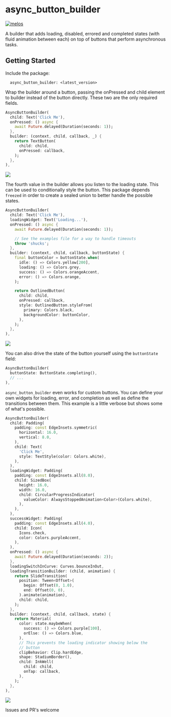 # async_button_builder

[![melos](https://img.shields.io/badge/maintained%20with-melos-f700ff.svg?style=flat-square)](https://github.com/invertase/melos)

A builder that adds loading, disabled, errored and completed states (with fluid animation between each) on top of buttons that perform asynchronous tasks.

## Getting Started

Include the package:

```
  async_button_builder: <latest_version>
```

Wrap the builder around a button, passing the onPressed and child element to builder instead of the button directly. These two are the only required fields.

```dart
AsyncButtonBuilder(
  child: Text('Click Me'),
  onPressed: () async {
    await Future.delayed(Duration(seconds: 1));
  },
  builder: (context, child, callback, _) {
    return TextButton(
      child: child,
      onPressed: callback,
    );
  },
),
```

<p>  
 <img src="https://github.com/Nolence/async_button_builder/blob/main/screenshots/ezgif-7-61c436edaec2.gif?raw=true"/>
</p>

The fourth value in the builder allows you listen to the loading state. This can be used to conditionally style the button. This package depends `freezed` in order to create a sealed union to better handle the possible states.

```dart
AsyncButtonBuilder(
  child: Text('Click Me'),
  loadingWidget: Text('Loading...'),
  onPressed: () async {
    await Future.delayed(Duration(seconds: 1));

    // See the examples file for a way to handle timeouts
    throw 'shucks';
  },
  builder: (context, child, callback, buttonState) {
    final buttonColor = buttonState.when(
      idle: () => Colors.yellow[200],
      loading: () => Colors.grey,
      success: () => Colors.orangeAccent,
      error: () => Colors.orange,
    );

    return OutlinedButton(
      child: child,
      onPressed: callback,
      style: OutlinedButton.styleFrom(
        primary: Colors.black,
        backgroundColor: buttonColor,
      ),
    );
  },
),
```

<p>  
 <img src="https://github.com/Nolence/async_button_builder/blob/main/screenshots/ezgif-7-a971c6afaabf.gif?raw=true"/>
</p>

You can also drive the state of the button yourself using the  `buttonState` field:

```dart
AsyncButtonBuilder(
  buttonState: ButtonState.completing(),
  // ...
),
```

`async_button_builder` even works for custom buttons. You can define your own widgets for loading, error, and completion as well as define the transitions between them. This example is a little verbose but shows some of what's possible.


```dart
AsyncButtonBuilder(
  child: Padding(
    padding: const EdgeInsets.symmetric(
      horizontal: 16.0,
      vertical: 8.0,
    ),
    child: Text(
      'Click Me',
      style: TextStyle(color: Colors.white),
    ),
  ),
  loadingWidget: Padding(
    padding: const EdgeInsets.all(8.0),
    child: SizedBox(
      height: 16.0,
      width: 16.0,
      child: CircularProgressIndicator(
        valueColor: AlwaysStoppedAnimation<Color>(Colors.white),
      ),
    ),
  ),
  successWidget: Padding(
    padding: const EdgeInsets.all(4.0),
    child: Icon(
      Icons.check,
      color: Colors.purpleAccent,
    ),
  ),
  onPressed: () async {
    await Future.delayed(Duration(seconds: 2));
  },
  loadingSwitchInCurve: Curves.bounceInOut,
  loadingTransitionBuilder: (child, animation) {
    return SlideTransition(
      position: Tween<Offset>(
        begin: Offset(0, 1.0),
        end: Offset(0, 0),
      ).animate(animation),
      child: child,
    );
  },
  builder: (context, child, callback, state) {
    return Material(
      color: state.maybeWhen(
        success: () => Colors.purple[100],
        orElse: () => Colors.blue,
      ),
      // This prevents the loading indicator showing below the
      // button
      clipBehavior: Clip.hardEdge,
      shape: StadiumBorder(),
      child: InkWell(
        child: child,
        onTap: callback,
      ),
    );
  },
),
```

<p>  
 <img src="https://github.com/Nolence/async_button_builder/blob/main/screenshots/ezgif-7-4088c909ba83.gif?raw=true"/>
</p>

Issues and PR's welcome